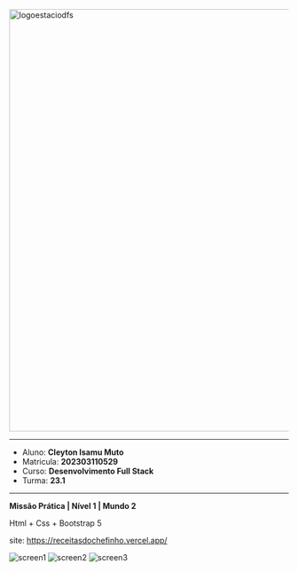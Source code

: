 <img width="762" alt="logoestaciodfs" src="https://user-images.githubusercontent.com/104142117/204535322-571ae0a5-b475-4441-83b2-06ba02d9930d.png">

---

- Aluno: **Cleyton Isamu Muto**
- Matricula: **202303110529**
- Curso: **Desenvolvimento Full Stack**
- Turma: **23.1**

---

**Missão Prática | Nível 1 | Mundo 2**

Html + Css + Bootstrap 5

site: https://receitasdochefinho.vercel.app/

![screen1](https://github.com/cleytonmuto/mundo-2-missao-pratica-1/assets/12730298/1e2cec50-ff1b-4deb-ae10-08a2d85a6a37)
![screen2](https://github.com/cleytonmuto/mundo-2-missao-pratica-1/assets/12730298/6cec55bf-0ea4-4800-b5c8-0bf73831ecae)
![screen3](https://github.com/cleytonmuto/mundo-2-missao-pratica-1/assets/12730298/6d950fe1-c4ae-4676-9a6a-867affe27ca4)
